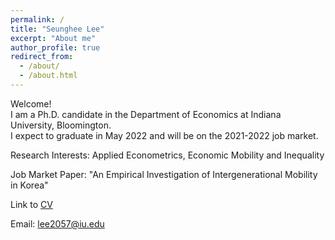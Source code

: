```yaml
---
permalink: /
title: "Seunghee Lee"
excerpt: "About me"
author_profile: true
redirect_from: 
  - /about/
  - /about.html
---
```



Welcome!    
I am a Ph.D. candidate in the Department of Economics at Indiana University, Bloomington.  
I expect to graduate in May 2022 and will be on the 2021-2022 job market.

Research Interests: Applied Econometrics, Economic Mobility and Inequality

Job Market Paper: "An Empirical Investigation of Intergenerational Mobility in Korea"

Link to [CV](https://econ-seunghee.github.io/CV_SeungheeLee.pdf)

Email: [lee2057@iu.edu](mailto:lee2057@iu.edu)
